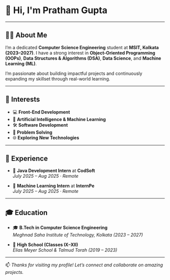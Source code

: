 # 👋 Hi, I'm **Pratham Gupta**

---

## 🧑‍💻 About Me

I’m a dedicated **Computer Science Engineering** student at **MSIT, Kolkata (2023–2027)**. I have a strong interest in **Object-Oriented Programming (OOPs)**, **Data Structures & Algorithms (DSA)**, **Data Science**, and **Machine Learning (ML)**.  

I’m passionate about building impactful projects and continuously expanding my skillset through real-world learning.

---

## 🎯 Interests

- 💻 **Front-End Development**
- 🤖 **Artificial Intelligence & Machine Learning**
- 🛠️ **Software Development**
- 🧠 **Problem Solving**
- 🌐 **Exploring New Technologies**

---

## 💼 Experience

- 📌 **Java Development Intern** at **CodSoft**  
  _July 2025 – Aug 2025 · Remote_

- 📌 **Machine Learning Intern** at **InternPe**  
  _July 2025 – Aug 2025 · Remote_

---

## 🎓 Education

- 🎓 **B.Tech in Computer Science Engineering**  
  _Meghnad Saha Institute of Technology, Kolkata (2023 – 2027)_

- 🏫 **High School (Classes IX–XII)**  
  _Elias Meyer School & Talmud Torah (2019 – 2023)_

---

📫 _Thanks for visiting my profile! Let’s connect and collaborate on amazing projects._

